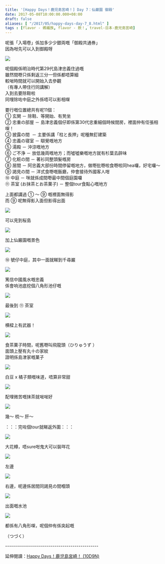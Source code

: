 ```yaml
---
title: '[Happy Days！鹿児島宮崎！] Day 7：仙巌園 御殿'
date: 2017-05-08T10:00:00.000+08:00
draft: false
aliases: [ "/2017/05/happy-days-day-7_8.html" ]
tags : [flavor - 螞蟻族, flavor - 飲！, travel-日本-鹿兒島宮崎]
---
```


呢張「入場卷」係加多少少銀両嘅「御殿共通券」  
因為咁先可以入到御殿呀  

![](/images/kojkmi7d14.jpg)

呢個殿係明治時代第29代島津忠義住過嘅  
雖然間嘢只係剩返三分一但係都唔算細  
較啱時間就可以開始入去參觀  
（有專人帶住行同講解）  
入到去要除鞋啦  
同埋除咗中庭之外係唔可以影相㗎  
  
要行嘅位置總共有呢11個：  
① 玄関 － 除鞋、等開始、有凳坐  
② 忠重の部屋 － 島津忠義個仔即係第30代忠重細個時候間房，裡面仲有佢張相㗎！  
③ 披露の間  － 主要係講「柱と長押」呢種無釘建築  
④ 忠義の寝室 － 瞓覺嘅地方  
⑤ 湯殿 － 沖涼嘅地方  
⑥ ご不浄 － 放低幾両嘅地方；而噓噓樂嘅地方就有杉葉去辟味  
⑦ 化粧の間 － 著衫同整頭髮嘅房  
⑧ 居間 － 阿忠義大部份時間停留嘅地方，做嘢批嘢啦食嘢啦同hea囉，好宅囉～  
⑨ 謁見の間 － 洋式食嘢嘅飯廳，仲會接待外國客人咁  
⑩ 中庭 － 咪就係成間嘢最中間個庭園囉  
⑪ 茶室 (お抹茶とお茶菓子) － 整個tour食點心嘅地方  
  
上面都講過 ① ～ ⑨ 嘅裡面無得影  
而 ⑨ 呢無得影入面但影得出面  

![](/images/kojkmi7d14a.jpg)

可以見到桜島  

![](/images/kojkmi7d14b.jpg)

加上仙巌園嘅景色  

![](/images/kojkmi7d14c.jpg)

⑩ 號仔中庭，其中一面就睇到千尋巌  

![](/images/kojkmi7d14d.jpg)

篤信中國風水嘅忠義  
係會响池底挖個八角形池仔嘅  

![](/images/kojkmi7d14e.jpg)

最後到 ⑪ 茶室  

![](/images/kojkmi7d14f.jpg)

横樑上有武器！  

![](/images/kojkmi7d14g.jpg)

食茶菓子時間，呢舊嘢叫飛龍頭（ひりゅうず ）  
面頭上壓有丸十の家紋  
證明係島津家嘅菓子  

![](/images/kojkmi7d14h.jpg)

白豆 x 橘子類嘅味道，唔算非常甜  

![](/images/kojkmi7d14i.jpg)

配埋微苦嘅抹茶就啱啱好  

![](/images/kojkmi7d14j.jpg)

幾～ 梳～ 肝～  
  
  
：：：完咗個tour就睇返外圍：：：  
  
  

![](/images/kojkmi7d14k.jpg)

大花樽，唔sure咁鬼大可以裝咩花  

![](/images/kojkmi7d14l.jpg)

左邊  

![](/images/kojkmi7d14m.jpg)

右邊，呢邊係居間同謁見の間嗰頭  

![](/images/kojkmi7d14n.jpg)

出面嘅水池  

![](/images/kojkmi7d14o.jpg)

都係有八角形㗎，呢個仲有係突起嘅  
  
  
  
（つづく）  
  
\-----------------------------------------------  
  
延伸閱讀：[Happy Days！鹿児島宮崎！ (10D9N)](https://hidie.net/kojkmi10d9n/)
